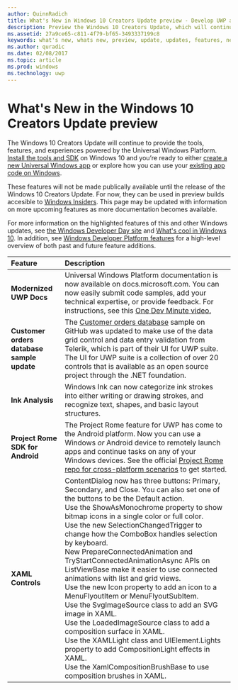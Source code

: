 ```yaml
---
author: QuinnRadich
title: What's New in Windows 10 Creators Update preview - Develop UWP apps
description: Preview the Windows 10 Creators Update, which will continue to provide the tools, features, and experiences powered by the Universal Windows Platform.
ms.assetid: 27a9ce65-c811-4f79-bf65-3493337199c8
keywords: what's new, whats new, preview, update, updates, features, new, Windows 10, creators
ms.author: quradic
ms.date: 02/08/2017
ms.topic: article
ms.prod: windows
ms.technology: uwp
---
```


# What's New in the Windows 10 Creators Update preview

The Windows 10 Creators Update will continue to provide the tools, features, and experiences powered by the Universal Windows Platform. [Install the tools and SDK](http://go.microsoft.com/fwlink/?LinkId=821431) on Windows 10 and you’re ready to either [create a new Universal Windows app](https://msdn.microsoft.com/library/windows/apps/bg124288) or explore how you can use your [existing app code on Windows](https://msdn.microsoft.com/library/windows/apps/mt238321).

These features will not be made publically available until the release of the Windows 10 Creators Update. For now, they can be used in preview builds accesible to [Windows Insiders](https://insider.windows.com/). This page may be updated with information on more upcoming features as more documentation becomes available.

For more information on the highlighted features of this and other Windows updates, see [the Windows Developer Day site](https://developer.microsoft.com/en-us/windows/projects/campaigns/windows-developer-day) and [What's cool in Windows 10](http://go.microsoft.com/fwlink/?LinkId=823181). In addition, see [Windows Developer Platform features](https://developer.microsoft.com/en-us/windows/platform/features) for a high-level overview of both past and future feature additions.

Feature | Description
 :---- | :----
**Modernized UWP Docs** | Universal Windows Platform documentation is now available on docs.microsoft.com. You can now easily submit code samples, add your technical expertise, or provide feedback. For instructions, see this [One Dev Minute video.](https://channel9.msdn.com/Blogs/One-Dev-Minute/Modernizing-the-Windows-UWP-Docs)
**Customer orders database sample update** | The [Customer orders database](https://github.com/Microsoft/Windows-appsample-customers-orders-database) sample on GitHub was updated to make use of the data grid control and data entry validation from Telerik, which is part of their UI for UWP suite. The UI for UWP suite is a collection of over 20 controls that is available as an open source project through the .NET foundation.
**Ink Analysis** | Windows Ink can now categorize ink strokes into either writing or drawing strokes, and recognize text, shapes, and basic layout structures.
**Project Rome SDK for Android** | The Project Rome feature for UWP has come to the Android platform. Now you can use a Windows *or* Android device to remotely launch apps and continue tasks on any of your Windows devices. See the official [Project Rome repo for cross-platform scenarios](https://github.com/Microsoft/project-rome) to get started.
**XAML Controls** | ContentDialog now has three buttons: Primary, Secondary, and Close. You can also set one of the buttons to be the Default action. <br> Use the ShowAsMonochrome property to show bitmap icons in a single color or full color. <br> Use the new SelectionChangedTrigger to change how the ComboBox handles selection by keyboard. <br> New PrepareConnectedAnimation and TryStartConnectedAnimationAsync APIs on ListViewBase make it easier to use connected animations with list and grid views. <br> Use the new Icon property to add an icon to a MenuFlyoutItem or MenuFlyoutSubItem. <br> Use the SvgImageSource class to add an SVG image in XAML. <br> Use the LoadedImageSource class to add a composition surface in XAML. <br> Use the XAMLLight class and UIElement.Lights property to add CompositionLight effects in XAML. <br> Use the XamlCompositionBrushBase to use composition brushes in XAML.
